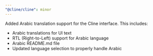 ```yaml
---
"@cline/cline": minor
---
```


Added Arabic translation support for the Cline interface. This includes:
- Arabic translations for UI text
- RTL (Right-to-Left) support for Arabic language
- Arabic README.md file
- Updated language selection to properly handle Arabic
